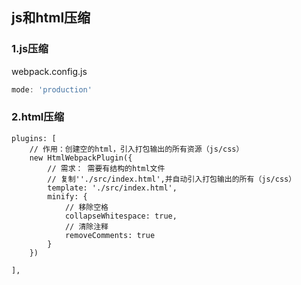 ## js和html压缩

### 1.js压缩

webpack.config.js

```js
mode: 'production'
```

### 2.html压缩

```
plugins: [
    // 作用：创建空的html，引入打包输出的所有资源（js/css）
    new HtmlWebpackPlugin({
        // 需求： 需要有结构的html文件
        // 复制''./src/index.html',并自动引入打包输出的所有（js/css）
        template: './src/index.html',
        minify: {
            // 移除空格
            collapseWhitespace: true,
            // 清除注释
            removeComments: true
        }
    })

],
```

